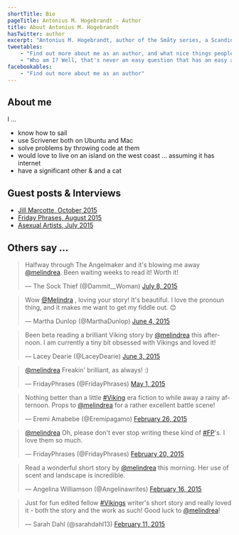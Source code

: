 ```yaml
---
shortTitle: Bio
pageTitle: Antonius M. Hogebrandt - Author
title: About Antonius M. Hogebrandt
hasTwitter: author
excerpt: "Antonius M. Hogebrandt, author of the Småty series, a Scandinavian Folklore weave of loosely connected stories in past and present."
tweetables:
    - "Find out more about me as an author, and what nice things people say"
    - "Who am I? Well, that's never an easy question that has an easy answer"
facebookables:
    - "Find out more about me as an author"
---
```


## About me

I ...

* know how to sail
* use Scrivener both on Ubuntu and Mac
* solve problems by throwing code at them
* would love to live on an island on the west coast ... assuming it has internet
* have a significant other & and a cat

## Guest posts & Interviews

* [Jill Marcotte, October 2015](https://jillmarcotte.wordpress.com/2015/10/19/matter-of-factly-fictional/)
* [Friday Phrases, August 2015](http://www.friday-phrases.com/a-monday-with-melindrea/)
* [Asexual Artists, July 2015](http://asexualartists.tumblr.com/post/125537331622/interview-antonius-marie)


## Others say ...

<blockquote class="twitter-tweet"><p lang="en" dir="ltr">Halfway through The Angelmaker and it&#39;s blowing me away <a href="https://twitter.com/melindrea">@melindrea</a>. Been waiting weeks to read it! Worth it!</p>&mdash; The Sock Thief (@Dammit__Woman) <a href="https://twitter.com/Dammit__Woman/status/618714943215550464">July 8, 2015</a></blockquote>

<blockquote class="twitter-tweet"><p lang="en" dir="ltr">Wow <a href="https://twitter.com/Melindra">@Melindra</a> , loving your story! It&#39;s beautiful. I love the pronoun thing, and it makes me want to get my fiddle out. 😊</p>&mdash; Martha Dunlop (@MarthaDunlop) <a href="https://twitter.com/MarthaDunlop/status/606530350282637314">June 4, 2015</a></blockquote>

<blockquote class="twitter-tweet"><p lang="en" dir="ltr">Been beta reading a brilliant Viking story by <a href="https://twitter.com/melindrea">@melindrea</a> this afternoon. I am currently a tiny bit obsessed with Vikings and loved it!</p>&mdash; Lacey Dearie (@LaceyDearie) <a href="https://twitter.com/LaceyDearie/status/606125939823661056">June 3, 2015</a></blockquote>

<blockquote class="twitter-tweet" data-partner="tweetdeck"><p lang="en" dir="ltr"><a href="https://twitter.com/melindrea">@melindrea</a> Freakin&#39; brilliant, as always! :)</p>&mdash; FridayPhrases (@FridayPhrases) <a href="https://twitter.com/FridayPhrases/status/594126489718755328">May 1, 2015</a></blockquote>

<blockquote class="twitter-tweet" lang="en"><p>Nothing better than a little <a href="https://twitter.com/hashtag/Viking?src=hash">#Viking</a> era fiction to while away a rainy afternoon. Props to <a href="https://twitter.com/melindrea">@melindrea</a> for a rather excellent battle scene!</p>&mdash; Eremi Amabebe (@Eremipagamo) <a href="https://twitter.com/Eremipagamo/status/570985695671652353">February 26, 2015</a></blockquote>

<blockquote class="twitter-tweet"><p><a href="https://twitter.com/melindrea">@melindrea</a> Oh, please don&#39;t ever stop writing these kind of <a href="https://twitter.com/hashtag/FP?src=hash">#FP</a>&#39;s. I love them so much.</p>&mdash; FridayPhrases (@FridayPhrases) <a href="https://twitter.com/FridayPhrases/status/568677092285681664">February 20, 2015</a></blockquote>

<blockquote class="twitter-tweet"><p>Read a wonderful short story by <a href="https://twitter.com/melindrea">@melindrea</a> this morning. Her use of scent and landscape is incredible.</p>&mdash; Angelina Williamson (@Angelinawrites) <a href="https://twitter.com/Angelinawrites/status/567405164957413376">February 16, 2015</a></blockquote>

<blockquote class="twitter-tweet"><p>Just for fun edited fellow <a href="https://twitter.com/hashtag/Vikings?src=hash">#Vikings</a> writer&#39;s short story and really loved it - both the story and the work as such! Good luck to <a href="https://twitter.com/melindrea">@melindrea</a>!</p>&mdash; Sarah Dahl (@sarahdahl13) <a href="https://twitter.com/sarahdahl13/status/565603781938020352">February 11, 2015</a></blockquote>

